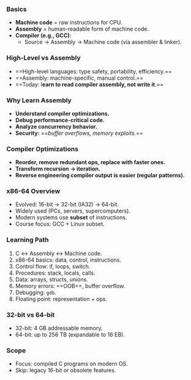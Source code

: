 ### Basics
- **Machine code** = raw instructions for CPU.
- **Assembly** = human-readable form of machine code.
- **Compiler (e.g., GCC)**:
    - Source → Assembly → Machine code (via assembler & linker).


### High-Level vs Assembly
- ==High-level languages: type safety, portability, efficiency.==
- ==Assembly: machine-specific, manual control.==
- ==Today: l**earn to read compiler assembly, not write it**.==

### Why Learn Assembly
- **Understand compiler optimizations.**
- **Debug performance-critical code.**
- **Analyze concurrency behavior.**
- **Security:** ==*buffer overflows, memory exploits.*==

### Compiler Optimizations
- **Reorder, remove redundant ops, replace with faster ones.**
- **Transform recursion → iteration.**
- **Reverse engineering compiler output is easier (regular patterns).**

### x86-64 Overview
- Evolved: 16-bit → 32-bit (IA32) → 64-bit.
- Widely used (PCs, servers, supercomputers).
- Modern systems use **subset** of instructions.
- Course focus: GCC + Linux subset.

### Learning Path
1. C ↔ Assembly ↔ Machine code.
2. x86-64 basics: data, control, instructions.
3. Control flow: if, loops, switch.
4. Procedures: stack, locals, calls.
5. Data: arrays, structs, unions.
6. Memory errors: ==OOB==, buffer overflow.
7. Debugging: `gdb`.
8. Floating point: representation + ops.

### 32-bit vs 64-bit
- 32-bit: 4 GB addressable memory.
- 64-bit: up to 256 TB (expandable to 16 EB).

### Scope
- Focus: compiled C programs on modern OS.
- Skip: legacy 16-bit or obsolete features.